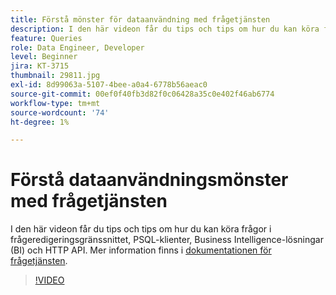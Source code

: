 ```yaml
---
title: Förstå mönster för dataanvändning med frågetjänsten
description: I den här videon får du tips och tips om hur du kan köra frågor i frågeredigeringsgränssnittet, PSQL-klienter, Business Intelligence-lösningar (BI) och HTTP API.
feature: Queries
role: Data Engineer, Developer
level: Beginner
jira: KT-3715
thumbnail: 29811.jpg
exl-id: 8d99063a-5107-4bee-a0a4-6778b56aeac0
source-git-commit: 00ef0f40fb3d82f0c06428a35c0e402f46ab6774
workflow-type: tm+mt
source-wordcount: '74'
ht-degree: 1%

---
```


# Förstå dataanvändningsmönster med frågetjänsten

I den här videon får du tips och tips om hur du kan köra frågor i frågeredigeringsgränssnittet, PSQL-klienter, Business Intelligence-lösningar (BI) och HTTP API. Mer information finns i [dokumentationen för frågetjänsten](https://experienceleague.adobe.com/docs/experience-platform/query/home.html?lang=sv).

>[!VIDEO](https://video.tv.adobe.com/v/29811?learn=on)
